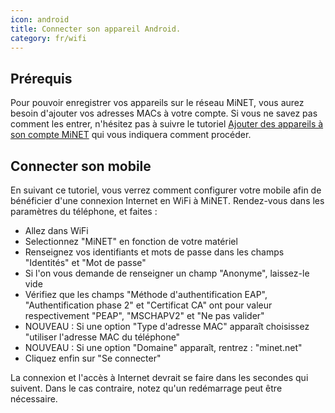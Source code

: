 ```yaml
---
icon: android
title: Connecter son appareil Android.
category: fr/wifi
---
```


## Prérequis

Pour pouvoir enregistrer vos appareils sur le réseau MiNET, vous aurez besoin d'ajouter vos adresses MACs à votre compte. Si vous ne savez pas comment les entrer, n'hésitez pas à suivre le tutoriel [Ajouter des appareils à son compte MiNET](/tutoriels/ajouter-des-appareils) qui vous indiquera comment procéder.

## Connecter son mobile

En suivant ce tutoriel, vous verrez comment configurer votre mobile afin de bénéficier d'une connexion Internet en WiFi à MiNET. Rendez-vous dans les paramètres du téléphone, et faites :

 - Allez dans WiFi
 - Selectionnez "MiNET" en fonction de votre matériel
 - Renseignez vos identifiants et mots de passe dans les champs "Identités" et "Mot de passe"
 - Si l'on vous demande de renseigner un champ "Anonyme", laissez-le vide
 - Vérifiez que les champs "Méthode d'authentification EAP", "Authentification phase 2" et "Certificat CA" ont pour valeur respectivement "PEAP", "MSCHAPV2" et "Ne pas valider"
 - <span class="text-red-600">NOUVEAU</span> : Si une option "Type d'adresse MAC" apparaît choisissez "utiliser l'adresse MAC du téléphone"
 - <span class="text-red-600">NOUVEAU</span> : Si une option "Domaine" apparaît, rentrez : "minet.net"
 - Cliquez enfin sur "Se connecter"

La connexion et l'accès à Internet devrait se faire dans les secondes qui suivent. Dans le cas contraire, notez qu'un redémarrage peut être nécessaire.